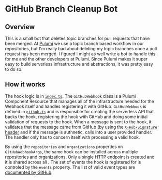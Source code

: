 # GitHub Branch Cleanup Bot

## Overview

This is a small bot that deletes topic branches for pull requests that have been merged. At [Pulumi](https://pulumi.com) we use a topic branch based workflow in our repositories, but I'm really bad about deleting my topic branches once a pull request has been merged. I figured I might as well write a bot to handle this for me and the other developers at Pulumi. Since Pulumi makes it super easy to build serverless infrastructure and abstractions, it was pretty easy to do so.

## How it works

The hook logic is in [`index.ts`](./index.ts). The `GitHubWebhook` class is a Pulumi Component Resource that manages all of the infrastructure needed for the Webhook itself and handles registering it with GitHub. `GitHubWebhook` is defined in [`github.ts`](./github.ts) and is responsible for creating the serverless API that backs the hook, registering the hook with GitHub and doing some initial validation of requests to the hook. When a message is sent to the hook, it validates that the message came from GitHub (by using the [`X-Hub-Signature` header](https://developer.github.com/webhooks/#delivery-headers) and if the message is authnetic, calls into a user provided handler. The handler only has to concern itself with processing a valid hook.

By using the `repositories` and `organizations` properties on `GitHubWebhookArgs`, the same hook can be installed across multiple repositories and organizations. Only a single HTTP endpoint is created and it is shared across all . The set of events the hook is registered for is controled by the `events` property. The list of valid event types are [documented by GitHub](https://developer.github.com/webhooks/#events).